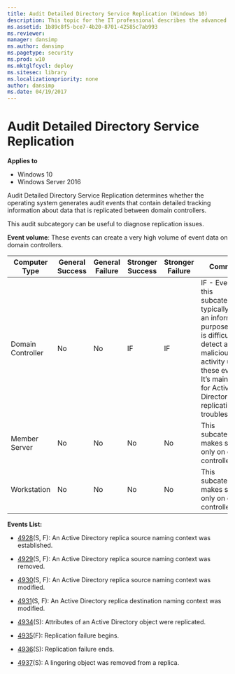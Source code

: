 ```yaml
---
title: Audit Detailed Directory Service Replication (Windows 10)
description: This topic for the IT professional describes the advanced security audit policy setting, Audit Detailed Directory Service Replication, which determines whether the operating system generates audit events that contain detailed tracking information about data that is replicated between domain controllers.
ms.assetid: 1b89c8f5-bce7-4b20-8701-42585c7ab993
ms.reviewer: 
manager: dansimp
ms.author: dansimp
ms.pagetype: security
ms.prod: w10
ms.mktglfcycl: deploy
ms.sitesec: library
ms.localizationpriority: none
author: dansimp
ms.date: 04/19/2017
---
```


# Audit Detailed Directory Service Replication

**Applies to**
-   Windows 10
-   Windows Server 2016


Audit Detailed Directory Service Replication determines whether the operating system generates audit events that contain detailed tracking information about data that is replicated between domain controllers.

This audit subcategory can be useful to diagnose replication issues.

**Event volume**: These events can create a very high volume of event data on domain controllers.

| Computer Type     | General Success | General Failure | Stronger Success | Stronger Failure | Comments                                                                                                                                                                                                            |
|-------------------|-----------------|-----------------|------------------|------------------|---------------------------------------------------------------------------------------------------------------------------------------------------------------------------------------------------------------------|
| Domain Controller | No              | No              | IF               | IF               | IF - Events in this subcategory typically have an informational purpose and it is difficult to detect any malicious activity using these events. It’s mainly used for Active Directory replication troubleshooting. |
| Member Server     | No              | No              | No               | No               | This subcategory makes sense only on domain controllers.                                                                                                                                                            |
| Workstation       | No              | No              | No               | No               | This subcategory makes sense only on domain controllers.                                                                                                                                                            |

**Events List:**

-   [4928](event-4928.md)(S, F): An Active Directory replica source naming context was established.

-   [4929](event-4929.md)(S, F): An Active Directory replica source naming context was removed.

-   [4930](event-4930.md)(S, F): An Active Directory replica source naming context was modified.

-   [4931](event-4931.md)(S, F): An Active Directory replica destination naming context was modified.

-   [4934](event-4934.md)(S): Attributes of an Active Directory object were replicated.

-   [4935](event-4935.md)(F): Replication failure begins.

-   [4936](event-4936.md)(S): Replication failure ends.

-   [4937](event-4937.md)(S): A lingering object was removed from a replica.

